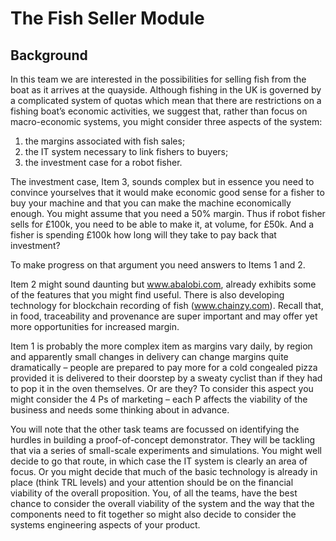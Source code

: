 # The Fish Seller Module

## Background

In this team we are interested in the possibilities for selling fish
from the boat as it arrives at the quayside.  Although fishing in the
UK is governed by a complicated system of quotas which mean that there
are restrictions on a fishing boat’s economic activities, we suggest
that, rather than focus on macro-economic systems, you might consider
three aspects of the system:

1.	the margins associated with fish sales;
2.	the IT system necessary to link fishers to buyers;
3.	the investment case for a robot fisher.

The investment case, Item 3, sounds complex but in essence you need to
convince yourselves that it would make economic good sense for a
fisher to buy your machine and that you can make the machine
economically enough.  You might assume that you need a 50% margin.
Thus if robot fisher sells for £100k, you need to be able to make it,
at volume, for £50k.  And a fisher is spending £100k how long will
they take to pay back that investment?

To make progress on that argument you need answers to Items 1 and 2.

Item 2 might sound daunting but www.abalobi.com, already exhibits some
of the features that you might find useful.  There is also developing
technology for blockchain recording of fish (www.chainzy.com). Recall
that, in food, traceability and provenance are super important and may
offer yet more opportunities for increased margin.

Item 1 is probably the more complex item as margins vary daily, by
region and apparently small changes in delivery can change margins
quite dramatically – people are prepared to pay more for a cold
congealed pizza provided it is delivered to their doorstep by a sweaty
cyclist than if they had to pop it in the oven themselves.  Or are
they?  To consider this aspect you might consider the 4 Ps of
marketing – each P affects the viability of the business and needs
some thinking about in advance.

You will note that the other task teams are focussed on identifying
the hurdles in building a proof-of-concept demonstrator.  They will be
tackling that via a series of small-scale experiments and simulations.
You might well decide to go that route, in which case the IT system is
clearly an area of focus.  Or you might decide that much of the basic
technology is already in place (think TRL levels) and your attention
should be on the financial viability of the overall proposition.  You,
of all the teams, have the best chance to consider the overall
viability of the system and the way that the components need to fit
together so might also decide to consider the systems engineering
aspects of your product.
